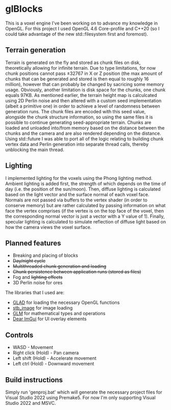 # glBlocks

This is a voxel engine I've been working on to advance my knowledge in OpenGL. For this project I used OpenGL 4.6 Core-profile and C++20 (so I could take advantage of the new std::filesystem first and foremost).

## Terrain generation
Terrain is generated on the fly and stored as chunk files on disk, theoretically allowing for infinite terrain. Due to type limitations, for now chunk positions cannot pass ±32767 in X or Z position (the max amount of chunks that can be generated and stored is then equal to roughly 16 million), however that can probably be changed by sacricing some memory usage. Obviously, another limitation is disk space for the chunks, one chunk equals 97KB. As mentioned earlier, the terrain height map is calculcated using 2D Perlin noise and then altered with a custom seed implementation (albeit a primitive one) in order to achieve a level of randomness between generation runs. The chunk files are encoded with this seed value, alongside the chunk structure information, so using the same files it is possible to continue generating seed-appropriate terrain. Chunks are loaded and unloaded into/from memory based on the distance between the chunks and the camera and are also rendered depending on the distance. Using std::future I was able to port all of the logic relating to building chunk vertex data and Perlin generation into separate thread calls, thereby unblocking the main thread.

## Lighting
I implemented lighting for the voxels using the Phong lighting method. Ambient lighting is added first, the strength of which depends on the time of day (i.e. the position of the sun/moon). Then, diffuse lighting is calculated based on the light vector and the surface normal of each voxel face. Normals are not passed via buffers to the vertex shader (in order to conserve memory) but are rather calculated by passing information on what face the vertex comprises (if the vertex is on the top face of the voxel, then the corresponding normal vector is just a vector with a Y value of 1). Finally, specular lighting is calculated to simulate reflection of diffuse light based on how the camera views the voxel surface. 

## Planned features

- Breaking and placing of blocks
- ~~Day/night cycle~~
- ~~Multithreaded chunk generation and loading~~
- ~~Chunk persistence between application runs (stored as files)~~
- Fog and ~~lighting effects~~
- 3D Perlin noise for ores

The libraries that I used are:

- [GLAD](https://github.com/Dav1dde/glad) for loading the necessary OpenGL functions
- [stb_image](https://github.com/nothings/stb) for image loading
- [GLM](https://github.com/g-truc/glm) for mathematical types and operations
- [Dear ImGui](https://github.com/ocornut/imgui) for UI overlay elements

## Controls

- WASD - Movement
- Right click (Hold) - Pan camera
- Left shift (Hold) - Accelerate movement
- Left ctrl (Hold) - Downward movement

## Build instructions

Simply run 'genproj.bat' which will generate the necessary project files for Visual Studio 2022 using Premake5. For now I'm only supporting Visual Studio 2022 and MSVC.
